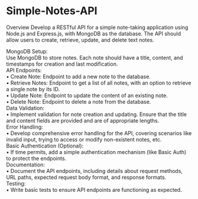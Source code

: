 # Simple-Notes-API
Overview Develop a RESTful API for a simple note-taking application using Node.js and Express.js, with MongoDB as the database. The API should allow users to create, retrieve, update, and delete text notes.

MongoDB Setup:<br>
Use MongoDB to store notes. Each note should have a title, content, and timestamps for creation and
last modification.<br>
API Endpoints:<br>
• Create Note: Endpoint to add a new note to the database.<br>
• Retrieve Notes: Endpoint to get a list of all notes, with an option to retrieve a single note by its
ID.<br>
• Update Note: Endpoint to update the content of an existing note.<br>
• Delete Note: Endpoint to delete a note from the database.<br>
Data Validation:<br>
• Implement validation for note creation and updating. Ensure that the title and content fields are
provided and are of appropriate lengths.<br>
Error Handling:<br>
• Develop comprehensive error handling for the API, covering scenarios like invalid input, trying to
access or modify non-existent notes, etc.<br>
Basic Authentication (Optional):<br>
• If time permits, add a simple authentication mechanism (like Basic Auth) to protect the
endpoints.<br>
Documentation:<br>
• Document the API endpoints, including details about request methods, URL paths, expected
request body format, and response formats.<br>
Testing:<br>
• Write basic tests to ensure API endpoints are functioning as expected.<br>
